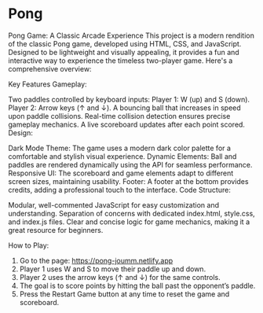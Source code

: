 # Pong

Pong Game: A Classic Arcade Experience
This project is a modern rendition of the classic Pong game, developed using HTML, CSS, and JavaScript. Designed to be lightweight and visually appealing, it provides a fun and interactive way to experience the timeless two-player game. Here's a comprehensive overview:

Key Features
Gameplay:

Two paddles controlled by keyboard inputs:
Player 1: W (up) and S (down).
Player 2: Arrow keys (↑ and ↓).
A bouncing ball that increases in speed upon paddle collisions.
Real-time collision detection ensures precise gameplay mechanics.
A live scoreboard updates after each point scored.
Design:

Dark Mode Theme:
The game uses a modern dark color palette for a comfortable and stylish visual experience.
Dynamic Elements:
Ball and paddles are rendered dynamically using the <canvas> API for seamless performance.
Responsive UI:
The scoreboard and game elements adapt to different screen sizes, maintaining usability.
Footer:
A footer at the bottom provides credits, adding a professional touch to the interface.
Code Structure:

Modular, well-commented JavaScript for easy customization and understanding.
Separation of concerns with dedicated index.html, style.css, and index.js files.
Clear and concise logic for game mechanics, making it a great resource for beginners.

How to Play:
  1. Go to the page: https://pong-joumm.netlify.app
  2. Player 1 uses W and S to move their paddle up and down.
  3. Player 2 uses the arrow keys (↑ and ↓) for the same controls.
  4. The goal is to score points by hitting the ball past the opponent’s paddle.
  5. Press the Restart Game button at any time to reset the game and scoreboard.
